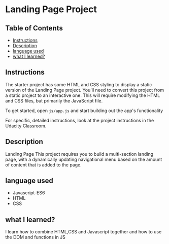 # Landing Page Project

## Table of Contents

* [Instructions](#instructions)
* [Description](#description)
* [language used](#languageused)
* [what I learned?](#whatIlearned?)

## Instructions

The starter project has some HTML and CSS styling to display a static version of the Landing Page project. You'll need to convert this project from a static project to an interactive one. This will require modifying the HTML and CSS files, but primarily the JavaScript file.

To get started, open `js/app.js` and start building out the app's functionality

For specific, detailed instructions, look at the project instructions in the Udacity Classroom.

## Description 
Landing Page
This project requires you to build a multi-section landing page, with a dynamically updating navigational menu based on the amount of content that is added to the page.

## language used
- Javascript-ES6
- HTML
- CSS
## what I learned?
I learn how to combine HTML,CSS and Javascript together
and how to use the DOM and functions in JS
